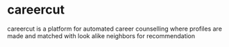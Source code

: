 # careercut
careercut is a platform for automated career counselling where profiles are made and matched with look alike neighbors for recommendation
